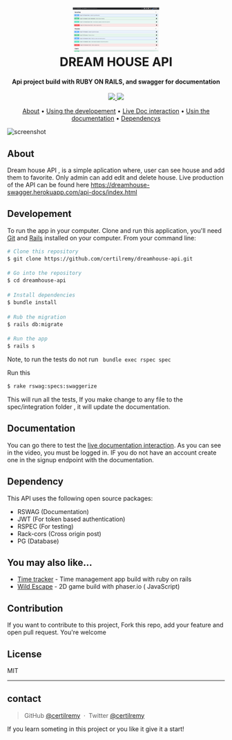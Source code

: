 
<h1 align="center">
  <br>
  <img src="./screen.png" alt="Markdownify" width="200">
  <br>
  DREAM HOUSE API
  <br>
</h1>

<h4 align="center">Api project build with RUBY ON RAILS, and swagger for documentation </h4>

<p align="center"> 
  <a href="https://twitter.com/certilremy">
      <img src="https://img.shields.io/badge/twitter-%E2%98%BC-1EAEDB.svg">
  </a>
  <a href="https://www.paypal.me/certilremy">
    <img src="https://img.shields.io/badge/$-donate-ff69b4.svg?maxAge=2592000&amp;style=flat">
  </a>
</p>

<p align="center">
  <a href="#about">About</a> •
  <a href="#developement">Using the developement</a> •
  <a href="https://dreamhouse-swagger.herokuapp.com/api-docs/index.html">Live Doc interaction</a> •
  <a href="#documentation">Usin the documentation</a> •
  <a href="#dependency">Dependencys</a>
</p>

![screenshot](./reamhouse.gif)

## About

Dream house API , is a simple aplication where, user can see house and add them to favorite. Only admin can add edit and delete house. Live production of the API can be found here https://dreamhouse-swagger.herokuapp.com/api-docs/index.html


## Developement 

To run the app in your computer. Clone and run this application, you'll need [Git](https://git-scm.com) and [Rails](https://rubyonrails.org/) installed on your computer. From your command line:

```bash
# Clone this repository
$ git clone https://github.com/certilremy/dreamhouse-api.git

# Go into the repository
$ cd dreamhouse-api

# Install dependencies
$ bundle install

# Rub the migration
$ rails db:migrate

# Run the app
$ rails s

```
Note, to run the tests do not run  `` bundle exec rspec spec``

Run this 

```bash
$ rake rswag:specs:swaggerize
```

This will run all the tests, If you make change to any file to the spec/integration folder , it will update the documentation.

## Documentation

You can go there to test the [live documentation interaction](https://dreamhouse-swagger.herokuapp.com/api-docs/index.html). As you can see in the video, you must be logged in. IF you do not have an account create one in the signup endpoint with the documentation.

## Dependency

This API uses the following open source packages:

- RSWAG (Documentation)
- JWT (For token based authentication)
- RSPEC (For testing)
- Rack-cors (Cross origin post)
- PG (Database)

## You may also like...

- [Time tracker](https://github.com/certilremy/time_tracker) - Time management app build with ruby on rails
- [Wild Escape](https://github.com/certilremy/wild_escape) - 2D game build with phaser.io ( JavaScript)

## Contribution
If you want to contribute to this project, Fork this repo, add your feature and open pull request. You're welcome

## License

MIT

---

## contact

> GitHub [@certilremy](https://github.com/certilremy) &nbsp;&middot;&nbsp;
> Twitter [@certilremy](https://twitter.com/certilremy)

If you learn someting in this project or you like it give it a start!
